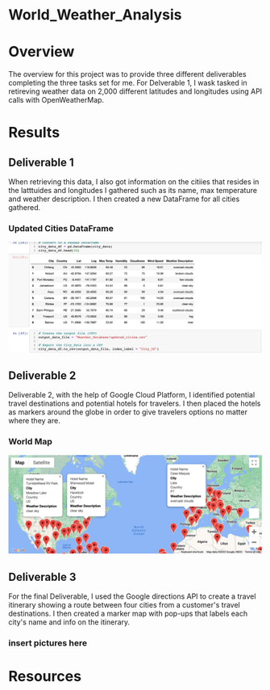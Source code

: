 # World_Weather_Analysis

# Overview
The overview for this project was to provide three different deliverables completing the three tasks set for me.
For Delverable 1, I wask tasked in retireving weather data on 2,000 different latitudes and longitudes using API calls with OpenWeatherMap. 

# Results
## Deliverable 1
When retrieving this data, I also got information on the citiies that resides in the latttuides and longitudes I gathered such as its name, max temperature and weather description. I then created a new DataFrame for all cities gathered.

### Updated Cities DataFrame
![Updated_Cities_DataFrame](./Weather_Database/Updated_Cities_DF.png)


## Deliverable 2
Deliverable 2, with the help of Google Cloud Platform, I identified potential travel destinations and potential hotels for travelers. I then placed the hotels as markers around the globe in order to give travelers options no matter where they are. 

### World Map
![World_Map](./Vacation_Search/World_Map.png)

## Deliverable 3
For the final Deliverable, I used the Google directions API to create a travel itinerary showing a route between four cities from a customer's travel destinations. I then created a marker map with pop-ups that labels each city's name and info on the itinerary.

### insert pictures here


# Resources


